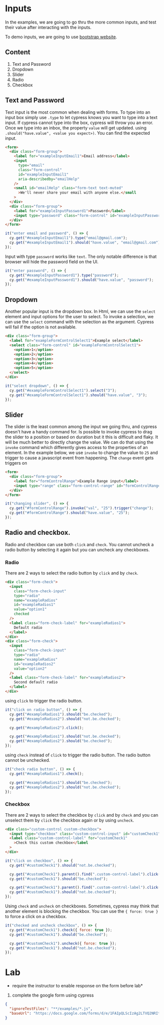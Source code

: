 # Inputs

In the examples, we are going to go thru the more common inputs, and test their value after interacting with the inputs.

To demo inputs, we are going to use [bootstrap website](https://getbootstrap.com/docs/4.4/components/forms/).

## Content

1. Text and Password
2. Dropdown
3. Slider
4. Radio
5. Checkbox

## Text and Password

Text input is the most common when dealing with forms. To type into an input box simply use `.type` to let cypress knows you want to type into a text input. If cypress cannot type into the box, cypress will throw you an error. Once we type into an inbox, the property `value` will get updated. using `.should("have.value", <value you expect>)`. You can find the expected input.

```html
<form>
  <div class="form-group">
    <label for="exampleInputEmail1">Email address</label>
    <input
      type="email"
      class="form-control"
      id="exampleInputEmail1"
      aria-describedby="emailHelp"
    />
    <small id="emailHelp" class="form-text text-muted"
      >We'll never share your email with anyone else.</small
    >
  </div>
  <div class="form-group">
    <label for="exampleInputPassword1">Password</label>
    <input type="password" class="form-control" id="exampleInputPassword1" />
  </div>
</form>
```

```js
it("enter email and password", () => {
  cy.get("#exampleInputEmail1").type("email@gmail.com");
  cy.get("#exampleInputEmail1").should("have.value", "email@gmail.com");
});
```

Input with type `password` works like `text`. The only notable difference is that browser will hide the password field on the UI.

```js
it("enter password", () => {
  cy.get("#exampleInputPassword1").type("password");
  cy.get("#exampleInputPassword1").should("have.value", "password");
});
```

## Dropdown

Another popular input is the dropdown box. In Html, we can use the `select` element and input options for the user to select.
To invoke a selection, we can use the `select` command with the selection as the argument. Cypress will fail if the option is not available.

```html
<div class="form-group">
  <label for="exampleFormControlSelect1">Example select</label>
  <select class="form-control" id="exampleFormControlSelect1">
    <option>1</option>
    <option>2</option>
    <option>3</option>
    <option>4</option>
    <option>5</option>
  </select>
</div>
```

```js
it("select dropdown", () => {
  cy.get("#exampleFormControlSelect1").select("3");
  cy.get("#exampleFormControlSelect1").should("have.value", "3");
});
```

## Slider

The slider is the least common among the input we going thru, and cypress doesn't have a handy command for. Is possible to invoke cypress to drag the slider to a position or based on duration but it this is difficult and flaky. It will be much better to directly change the value. We can do that using the `invoke` command which differently gives access to the properties of an element. In the example below, we use `invoke` to change the value to `25` and trigger to cause a javascript event from happening. The `change` event gets triggers on

```html
<form>
  <div class="form-group">
    <label for="formControlRange">Example Range input</label>
    <input type="range" class="form-control-range" id="formControlRange" />
  </div>
</form>
```

```js
it("changing slider", () => {
  cy.get("#formControlRange").invoke("val", "25").trigger("change");
  cy.get("#formControlRange").should("have.value", "25");
});
```

## Radio and checkbox.

Radio and checkbox can use both `click` and `check`. You cannot uncheck a radio button by selecting it again but you can uncheck any checkboxes.

### Radio

There are 2 ways to select the radio button by `click` and by `check`.

```html
<div class="form-check">
  <input
    class="form-check-input"
    type="radio"
    name="exampleRadios"
    id="exampleRadios1"
    value="option1"
    checked
  />
  <label class="form-check-label" for="exampleRadios1">
    Default radio
  </label>
</div>
<div class="form-check">
  <input
    class="form-check-input"
    type="radio"
    name="exampleRadios"
    id="exampleRadios2"
    value="option2"
  />
  <label class="form-check-label" for="exampleRadios2">
    Second default radio
  </label>
</div>
```

using `click` to trigger the radio button.

```js
it("click on radio button", () => {
  cy.get("#exampleRadios1").should("be.checked");
  cy.get("#exampleRadios2").should("not.be.checked");

  cy.get("#exampleRadios2").click();

  cy.get("#exampleRadios1").should("not.be.checked");
  cy.get("#exampleRadios2").should("be.checked");
});
```

using `check` instead of `click` to trigger the radio button. The radio button cannot be unchecked.

```js
it("check radio button", () => {
  cy.get("#exampleRadios1").check();

  cy.get("#exampleRadios1").should("be.checked");
  cy.get("#exampleRadios2").should("not.be.checked");
});
```

### Checkbox

There are 2 ways to select the checkbox by `click` and by `check` and you can unselect them by `click` the checkbox again or by using `uncheck`.

```html
<div class="custom-control custom-checkbox">
  <input type="checkbox" class="custom-control-input" id="customCheck1" />
  <label class="custom-control-label" for="customCheck1"
    >Check this custom checkbox</label
  >
</div>
```

```js
it("click on checkbox", () => {
  cy.get("#customCheck1").should("not.be.checked");

  cy.get("#customCheck1").parent().find(".custom-control-label").click();
  cy.get("#customCheck1").should("be.checked");

  cy.get("#customCheck1").parent().find(".custom-control-label").click();
  cy.get("#customCheck1").should("not.be.checked");
});
```

Using `check` and `uncheck` on checkboxes. Sometimes, cypress may think that another element is blocking the checkbox. You can use the `{ force: true }` to force a click on a checkbox.

```js
it("checked and uncheck checkbox", () => {
  cy.get("#customCheck1").check({ force: true });
  cy.get("#customCheck1").should("be.checked");

  cy.get("#customCheck1").uncheck({ force: true });
  cy.get("#customCheck1").should("not.be.checked");
});
```

# Lab

* require the instructor to enable response on the form before lab*

1. complete the google form using cypress
```json
{
  "ignoreTestFiles": "**/examples/*.js",
  "baseUrl": "https://docs.google.com/forms/d/e/1FAIpQLScIzAg2LTVQ2NRItxElR6GBchdedGvzELXtwYhC_GrP-0jxFQ/viewform?usp=sf_link"
}
```
